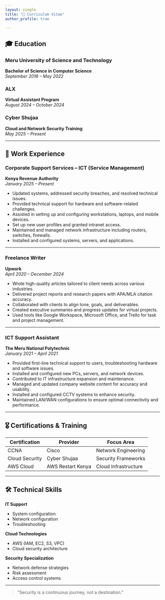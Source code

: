 ```yaml
---
layout: single
title: "📜 Curriculum Vitae"
author_profile: true

---
```


## 🎓 Education

### Meru University of Science and Technology  
**Bachelor of Science in Computer Science**  
*September 2016 – May 2022*

### ALX  
**Virtual Assistant Program**  
*August 2024 – October 2024*

### Cyber Shujaa  
**Cloud and Network Security Training**  
*May 2025 – Present*

---

## 💼 Work Experience

### Corporate Support Services – ICT (Service Management)  
**Kenya Revenue Authority**  
*January 2025 – Present*

- Updated systems, addressed security breaches, and resolved technical issues.  
- Provided technical support for hardware and software-related challenges.  
- Assisted in setting up and configuring workstations, laptops, and mobile devices.  
- Set up new user profiles and granted intranet access.  
- Maintained and managed network infrastructure including routers, switches, firewalls.  
- Installed and configured systems, servers, and applications.  

---

### Freelance Writer  
**Upwork**  
*April 2020 – December 2024*

- Wrote high-quality articles tailored to client needs across various industries.  
- Delivered project reports and research papers with APA/MLA citation accuracy.  
- Collaborated with clients to align tone, goals, and deliverables.  
- Created executive summaries and progress updates for virtual projects.  
- Used tools like Google Workspace, Microsoft Office, and Trello for task and project management.

---

### ICT Support Assistant  
**The Meru National Polytechnic**  
*January 2021 – April 2021*

- Provided first-line technical support to users, troubleshooting hardware and software issues.  
- Installed and configured new PCs, servers, and network devices.  
- Contributed to IT infrastructure expansion and maintenance.  
- Managed and updated company website content for accuracy and usability.  
- Installed and configured CCTV systems to enhance security.  
- Maintained LAN/WAN configurations to ensure optimal connectivity and performance.

---

## 🎖️ Certifications & Training

| Certification   | Provider            | Focus Area            |
|-----------------|---------------------|------------------------|
| CCNA            | Cisco               | Network Engineering    |
| Cloud Security  | Cyber Shujaa        | Security Frameworks    |
| AWS Cloud       | AWS Restart Kenya   | Cloud Infrastructure   |

---

## 🛠️ Technical Skills

**IT Support**  
- System configuration  
- Network configuration  
- Troubleshooting  

**Cloud Technologies**  
- AWS (IAM, EC2, S3, VPC)  
- Cloud security architecture  

**Security Specialization**  
- Network defense strategies  
- Risk assessment  
- Access control systems  

---

> "Security is a continuous journey, not a destination."
